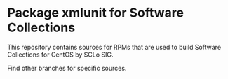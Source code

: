 # Package xmlunit for Software Collections

This repository contains sources for RPMs that are used
to build Software Collections for CentOS by SCLo SIG.

Find other branches for specific sources.
